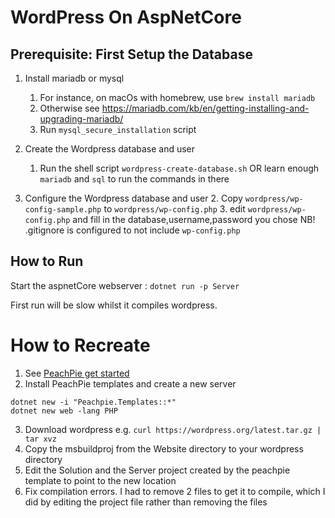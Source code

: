# WordPress On AspNetCore

## Prerequisite: First Setup the Database

1. Install mariadb or mysql
    1. For instance, on macOs with homebrew, use `brew install mariadb`
    2. Otherwise see https://mariadb.com/kb/en/getting-installing-and-upgrading-mariadb/
    3. Run `mysql_secure_installation` script

2. Create the Wordpress database and user
    1. Run the shell script `wordpress-create-database.sh` OR learn enough `mariadb` and `sql` to run the commands in there

3. Configure the Wordpress database and user
    2. Copy `wordpress/wp-config-sample.php` to `wordpress/wp-config.php`
    3. edit `wordpress/wp-config.php` and fill in the database,username,password you chose
    NB! .gitignore is configured to not include `wp-config.php`

## How to Run

Start the aspnetCore webserver : `dotnet run -p Server`

First run will be slow whilst it compiles wordpress.

# How to Recreate

1. See [PeachPie get started](https://docs.peachpie.io/get-started/)
2. Install PeachPie templates and create a new server
```
dotnet new -i "Peachpie.Templates::*"
dotnet new web -lang PHP
```
3. Download wordpress e.g. `curl https://wordpress.org/latest.tar.gz | tar xvz`
4. Copy the msbuildproj from the Website directory to your wordpress directory
5. Edit the Solution and the Server project created by the peachpie template to point to the new location
6. Fix compilation errors. I had to remove 2 files to get it to compile, which I did by editing the project file rather than removing the files
